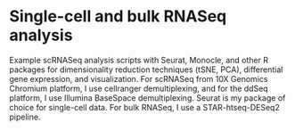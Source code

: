 # Single-cell and bulk RNASeq analysis
Example scRNASeq analysis scripts with Seurat, Monocle, and other R packages for dimensionality reduction techniques (tSNE, PCA), differential gene expression, and visualization. For scRNASeq from 10X Genomics Chromium platform, I use cellranger demultiplexing, and for the ddSeq platform, I use Illumina BaseSpace demultiplexing. Seurat is my package of choice for single-cell data. For bulk RNASeq, I use a STAR-htseq-DESeq2 pipeline.
